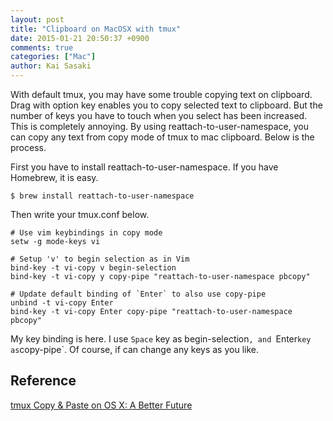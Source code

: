 ```yaml
---
layout: post
title: "Clipboard on MacOSX with tmux"
date: 2015-01-21 20:50:37 +0900
comments: true
categories: ["Mac"]
author: Kai Sasaki
---
```


With default tmux, you may have some trouble copying text on clipboard. Drag with option key enables you to copy
selected text to clipboard. But the number of keys you have to touch when you select has been increased. This is completely
annoying. By using reattach-to-user-namespace, you can copy any text from copy mode of tmux to mac clipboard.
Below is the process.

First you have to install reattach-to-user-namespace. If you have Homebrew, it is easy.

```
$ brew install reattach-to-user-namespace
```

Then write your tmux.conf below.

```
# Use vim keybindings in copy mode
setw -g mode-keys vi

# Setup 'v' to begin selection as in Vim
bind-key -t vi-copy v begin-selection
bind-key -t vi-copy y copy-pipe "reattach-to-user-namespace pbcopy"

# Update default binding of `Enter` to also use copy-pipe
unbind -t vi-copy Enter
bind-key -t vi-copy Enter copy-pipe "reattach-to-user-namespace pbcopy"
```

My key binding is here. I use `Space` key as begin-selection`, and `Enter` key as `copy-pipe`.
Of course, if can change any keys as you like.

## Reference
[tmux Copy & Paste on OS X: A Better Future](http://robots.thoughtbot.com/tmux-copy-paste-on-os-x-a-better-future)
